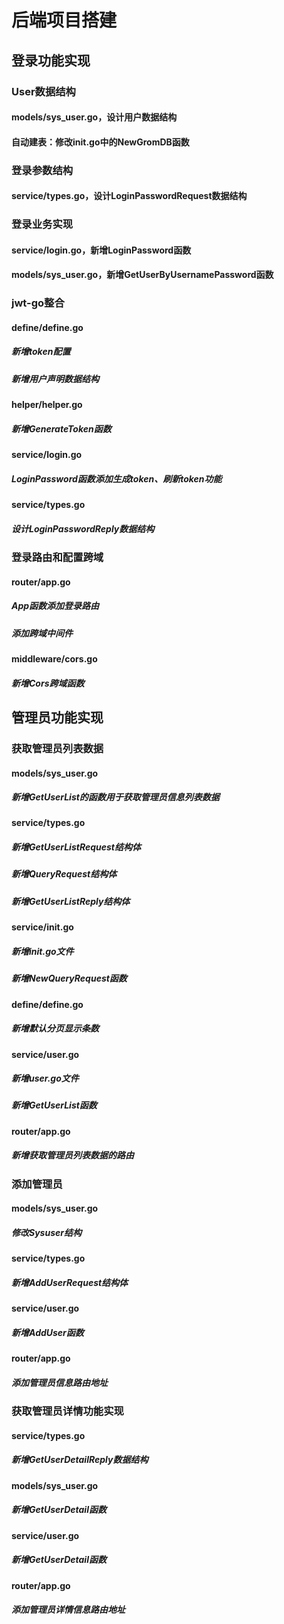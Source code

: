 # 后端项目搭建

## 登录功能实现

### User数据结构

#### models/sys_user.go，设计用户数据结构

#### 自动建表：修改init.go中的NewGromDB函数

### 登录参数结构

#### service/types.go，设计LoginPasswordRequest数据结构

### 登录业务实现

#### service/login.go，新增LoginPassword函数

#### models/sys_user.go，新增GetUserByUsernamePassword函数

### jwt-go整合

#### define/define.go

##### 新增token配置

##### 新增用户声明数据结构

#### helper/helper.go

##### 新增GenerateToken函数

#### service/login.go

##### LoginPassword函数添加生成token、刷新token功能

#### service/types.go

##### 设计LoginPasswordReply数据结构

### 登录路由和配置跨域

#### router/app.go

##### App函数添加登录路由

##### 添加跨域中间件

#### middleware/cors.go

##### 新增Cors跨域函数

## 管理员功能实现

### 获取管理员列表数据

#### models/sys_user.go

##### 新增GetUserList的函数用于获取管理员信息列表数据

#### service/types.go

##### 新增GetUserListRequest结构体

##### 新增QueryRequest结构体

##### 新增GetUserListReply结构体

#### service/init.go

##### 新增init.go文件

##### 新增NewQueryRequest函数

#### define/define.go

##### 新增默认分页显示条数

#### service/user.go

##### 新增user.go文件

##### 新增GetUserList函数

#### router/app.go

##### 新增获取管理员列表数据的路由

### 添加管理员

#### models/sys_user.go

##### 修改Sysuser结构

#### service/types.go

##### 新增AddUserRequest结构体

#### service/user.go

##### 新增AddUser函数

#### router/app.go

##### 添加管理员信息路由地址

### 获取管理员详情功能实现

#### service/types.go

##### 新增GetUserDetailReply数据结构

#### models/sys_user.go

##### 新增GetUserDetail函数

#### service/user.go

##### 新增GetUserDetail函数

#### router/app.go

##### 添加管理员详情信息路由地址

